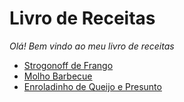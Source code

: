 # Livro de Receitas
_Olá! Bem vindo ao meu livro de receitas_

* [Strogonoff de Frango](https://github.com/ERC885555/livro-receitas/blob/master/receitas/Strogonoff%20de%20Frango.md)
* [Molho Barbecue](https://github.com/ERC885555/livro-receitas/blob/master/receitas/Molho%20Barbecue.md)
* [Enroladinho de Queijo e Presunto](https://github.com/ERC885555/livro-receitas/blob/master/receitas/Enroladinho%20de%20Queijo%20e%20Presunto.md)
